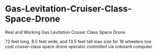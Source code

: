 # Gas-Levitation-Cruiser-Class-Space-Drone
Real and Working Gas Levitation Cruiser Class Space Drone

72 feet long, 8.5 feet wide, and 13.5 feet tall max size for 18 wheelers
low cost cruiser-class space drone
operator controlled via onboard computer 
